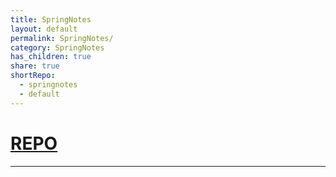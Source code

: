 ```yaml
---
title: SpringNotes
layout: default
permalink: SpringNotes/
category: SpringNotes
has_children: true
share: true
shortRepo:
  - springnotes
  - default
---
```


# [REPO](https://github.com/14paxton/SpringNotes)

---
